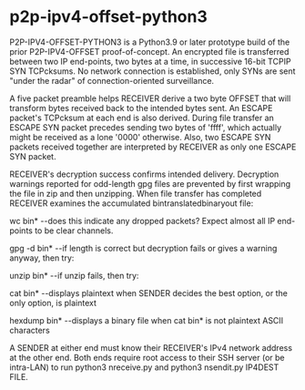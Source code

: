 # p2p-ipv4-offset-python3

P2P-IPV4-OFFSET-PYTHON3 is a Python3.9 or later prototype build of the prior P2P-IPV4-OFFSET proof-of-concept. 
An encrypted file is transferred between two IP end-points, two bytes at a time, in successive 16-bit TCPIP SYN 
TCPcksums. No network connection is established, only SYNs are sent "under the radar" of connection-oriented 
surveillance.

A five packet preamble helps RECEIVER derive a two byte OFFSET that will transform bytes received back to the 
intended bytes sent. An ESCAPE packet's TCPcksum at each end is also derived. During file transfer an ESCAPE 
SYN packet precedes sending two bytes of 'ffff', which actually might be received as a lone '0000' otherwise. 
Also, two ESCAPE SYN packets received together are interpreted by RECEIVER as only one ESCAPE SYN packet.

RECEIVER's decryption success confirms intended delivery. Decryption warnings reported for odd-length gpg files
are prevented by first wrapping the file in zip and then unzipping. When file transfer has completed RECEIVER
examines the accumulated bintranslatedbinaryout file:

wc bin*         --does this indicate any dropped packets? Expect almost all IP end-points to be clear channels.

gpg -d bin*     --if length is correct but decryption fails or gives a warning anyway, then try:

unzip bin*      --if unzip fails, then try:

cat bin*        --displays plaintext when SENDER decides the best option, or the only option, is plaintext

hexdump bin*    --displays a binary file when cat bin* is not plaintext ASCII characters

A SENDER at either end must know their RECEIVER's IPv4 network address at the other end. Both ends require
root access to their SSH server (or be intra-LAN) to run python3 nreceive.py and python3 nsendit.py IP4DEST FILE.
